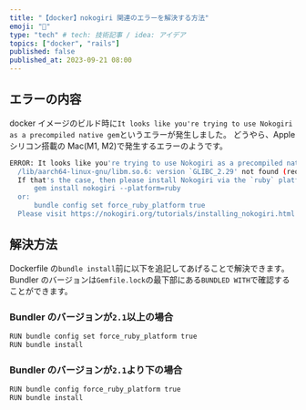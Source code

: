 ```yaml
---
title: "【docker】nokogiri 関連のエラーを解決する方法"
emoji: "🧩"
type: "tech" # tech: 技術記事 / idea: アイデア
topics: ["docker", "rails"]
published: false
published_at: 2023-09-21 08:00
---
```


## エラーの内容

docker イメージのビルド時に`It looks like you're trying to use Nokogiri as a precompiled native gem`というエラーが発生しました。
どうやら、Apple シリコン搭載の Mac(M1, M2)で発生するエラーのようです。

```sh
ERROR: It looks like you're trying to use Nokogiri as a precompiled native gem on a system with glibc < 2.17:
  /lib/aarch64-linux-gnu/libm.so.6: version `GLIBC_2.29' not found (required by /usr/local/bundle/gems/nokogiri-1.13.10-aarch64-linux/lib/nokogiri/2.6/nokogiri.so) - /usr/local/bundle/gems/nokogiri-1.13.10-aarch64-linux/lib/nokogiri/2.6/nokogiri.so
  If that's the case, then please install Nokogiri via the `ruby` platform gem:
      gem install nokogiri --platform=ruby
  or:
      bundle config set force_ruby_platform true
  Please visit https://nokogiri.org/tutorials/installing_nokogiri.html for more help.
```

## 解決方法

Dockerfile の`bundle install`前に以下を追記してあげることで解決できます。
Bundler のバージョンは`Gemfile.lock`の最下部にある`BUNDLED WITH`で確認することができます。

### Bundler のバージョンが`2.1`以上の場合

```sh
RUN bundle config set force_ruby_platform true
RUN bundle install
```

### Bundler のバージョンが`2.1`より下の場合

```sh
RUN bundle config force_ruby_platform true
RUN bundle install
```
